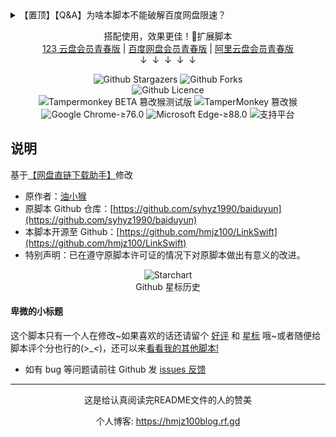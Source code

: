 <details>
<summary>【置顶】【Q&A】为啥本脚本不能破解百度网盘限速？</summary>
<p>你可能见过一些需要完成特定 “任务” 才能 “加速下载” 或 “不限速解析” 的工具。<br/>它们是怎么做到的？为什么本脚本却做不到？</p>
<p>主流网盘对非会员用户的限速是由客户端与服务端共同控制的。<br/>即使你在浏览器中访问，也依然会受到服务端的限速策略影响。<br/>所以，仅靠前端脚本是无法绕过这一机制的。</p>
<p>那些所谓的 “不限速解析” 的工作原理如下：（流程已适当简化）</p>
<ol>
<li>工具 “帮” 你生成文件的分享链接；</li>
<li>工具将分享链接发到作者的私有服务器；</li>
<li>服务器返回公众号或小程序的二维码；</li>
<li>关注公众号或看广告后，服务器会从作者购买的会员号池中选一个账号；（类似 ChatGPT 共享账号）</li>
<li>用这个账号转存你的文件并获取直链；</li>
<li>最后把会员账号的不限速下载链接返回给你。</li>
</ol>
<p>也就是说，<strong>这些工具其实是 “借用” 别人的会员权限来实现不限速</strong>。</p>
<p>但使用这类服务时，你也可能面临以下风险：</p>
<ul>
<li><strong>账号安全</strong>：由于依赖分享链接实现功能，如果你分享的文件曾被举报，可能会导致对方账号和你的账号一同被封禁。</li>
<li><strong>隐私泄露</strong>：如果分享的是私密资源，第三方也有可能看到你的文件内容（懂的都懂，比如 “冠希哥” 事件）。</li>
<li><strong>依赖服务</strong>：一旦这些工具背后的会员账号被平台批量封禁（业内俗称 “烧号”），而作者停止维护，工具就彻底失效。</li>
</ul>
<p>而本脚本虽然运行在浏览器中，但不会访问任何第三方服务器。<br/>它通过调用网盘的官方接口来获取对应文件的下载直链。</p>
<p><strong>你通过直链能获得的下载速度，完全取决于你自己账号的权限</strong>。<br/>如果你不是会员，下载依然会被限速。</p>
<p>如果你希望获得更快的下载速度，也可以尝试安装网盘官方客户端，加入其 PCDN 分布式下载网络。<br/>但需要注意的是，这种方式可能导致你的家庭宽带流量异常，引发 ISP（网络服务商）的关注，甚至限制你的网络连接。</p>
</details>
<center>
	<p>
		搭配使用，效果更佳！👋扩展脚本
		<br/>
		<a href="https://scriptcat.org/script-show-page/2385" target="_blank">123 云盘会员青春版</a> | <a href="https://scriptcat.org/script-show-page/2236" target="_blank">百度网盘会员青春版</a> | <a href="https://scriptcat.org/script-show-page/2470" target="_blank">阿里云盘会员青春版</a>
		<br/>
		↓&nbsp;&nbsp;↓&nbsp;&nbsp;↓&nbsp;&nbsp;↓&nbsp;&nbsp;↓
	</p>
	<p>
		<img alt="Github Stargazers" src="https://img.shields.io/github/stars/hmjz100/LinkSwift?label=星标&logo=github&logoColor=white&labelColor=black&color=gold&style=for-the-badge&cacheSeconds=10">
		<img alt="Github Forks" src="https://img.shields.io/github/forks/hmjz100/LinkSwift?label=复刻&logo=github&logoColor=white&labelColor=black&color=grey&style=for-the-badge&cacheSeconds=10">
		<br/>
		<img alt="Github Licence" src="https://img.shields.io/github/license/hmjz100/LinkSwift?label=许可&logo=github&logoColor=white&labelColor=black&color=grey&style=for-the-badge&cacheSeconds=10">
		<br/>
		<img src="https://img.shields.io/chrome-web-store/v/gcalenpjmijncebpfijmoaglllgpjagf.svg?label=Tampermonkey%20BETA%20篡改猴测试版&logo=tampermonkey&logoColor=red&color=red&style=for-the-badge" alt="Tampermonkey BETA 篡改猴测试版">
		<img src="https://img.shields.io/chrome-web-store/v/dhdgffkkebhmkfjojejmpbldmpobfkfo.svg?label=Tampermonkey%20篡改猴&logo=tampermonkey&logoColor=white&color=brightgreen&style=for-the-badge" alt="TamperMonkey 篡改猴">
		<br>
		<img src="https://img.shields.io/badge/Google_Chrome-≥76.0-yellow.svg?style=for-the-badge" alt="Google Chrome-≥76.0">
		<img src="https://img.shields.io/badge/Microsoft_Edge-≥88.0-blue.svg?style=for-the-badge" alt="Microsoft Edge-≥88.0">
		<img src="https://img.shields.io/badge/支持平台-Windows_|_Mac_|_Linux_|_Android-blueviolet.svg?style=for-the-badge" alt="支持平台">
	</p>
</center>

## 说明

基于[【网盘直链下载助手】](https://www.baiduyun.wiki/install.html)修改

* 原作者：[油小猴](https://www.youxiaohu.com/)
* 原脚本 Github 仓库：[https://github.com/syhyz1990/baiduyun](https://github.com/syhyz1990/baiduyun)
* 本脚本开源至 Github：[https://github.com/hmjz100/LinkSwift](https://github.com/hmjz100/LinkSwift)
* 特别声明：已在遵守原脚本许可证的情况下对原脚本做出有意义的改进。

<center>
<img src="https://starchart.cc/hmjz100/LinkSwift.svg?variant=adaptive&amp;line=%23574ab8" alt="Starchart"><br/>Github 星标历史
</center>

#### 卑微的小标题

这个脚本只有一个人在修改\~如果喜欢的话还请留个 [好评](https://scriptcat.org/zh-CN/script-show-page/1604/comment) 和 [星标](https://github.com/hmjz100/LinkSwift) 哦\~或者随便给脚本评个分也行的(>\_<)，还可以来[看看我的其他脚本!](https://scriptcat.org/users/114812)

* 如有 bug 等问题请前往 Github 发 [issues 反馈](https://github.com/hmjz100/LinkSwift/issues)

***

<center><p>这是给认真阅读完README文件的人的赞美</p></center>
<center><p>个人博客: <a target="_blank" href="https://hmjz100blog.rf.gd">https://hmjz100blog.rf.gd</a></p></center>
